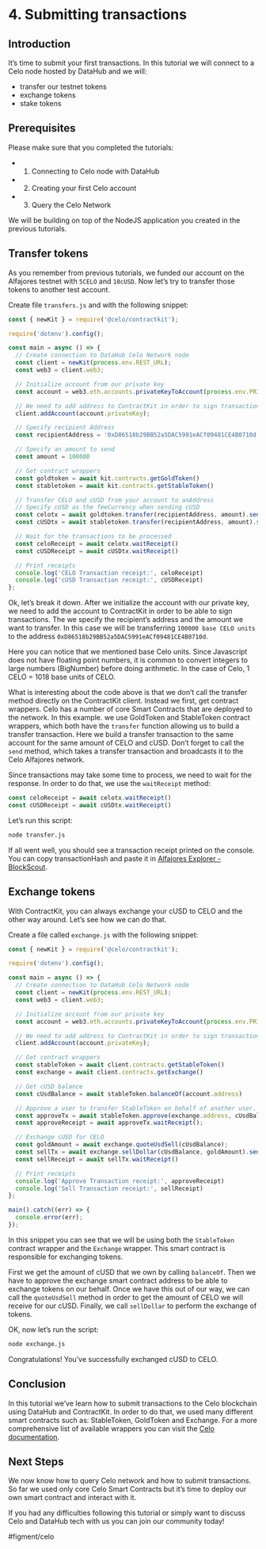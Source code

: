 # 4. Submitting transactions
## Introduction
It’s time to submit your first transactions. In this tutorial we will connect to a Celo node hosted by DataHub and we will:
* transfer our testnet tokens
* exchange tokens
* stake tokens

## Prerequisites
Please make sure that you completed the tutorials:
* 1. Connecting to Celo node with DataHub
* 2. Creating your first Celo account
* 3. Query the Celo Network

We will be building on top of the NodeJS application you created in the previous tutorials.

## Transfer tokens
As you remember from previous tutorials, we funded our account on the Alfajores testnet with `5CELO` and `10cUSD`. Now let’s try to transfer those tokens to another test account.

Create file `transfers.js` and with the following snippet:

```javascript
const { newKit } = require('@celo/contractkit');

require('dotenv').config();

const main = async () => {
  // Create connection to DataHub Celo Network node
  const client = newKit(process.env.REST_URL);
  const web3 = client.web3;

  // Initialize account from our private key
  const account = web3.eth.accounts.privateKeyToAccount(process.env.PRIVATE_KEY);

  // We need to add address to ContractKit in order to sign transactions
  client.addAccount(account.privateKey);

  // Specify recipient Address
  const recipientAddress = '0xD86518b29BB52a5DAC5991eACf09481CE4B0710d'

  // Specify an amount to send
  const amount = 100000

  // Get contract wrappers
  const goldtoken = await kit.contracts.getGoldToken()
  const stabletoken = await kit.contracts.getStableToken()

  // Transfer CELO and cUSD from your account to anAddress
  // Specify cUSD as the feeCurrency when sending cUSD
  const celotx = await goldtoken.transfer(recipientAddress, amount).send({from: account.address})
  const cUSDtx = await stabletoken.transfer(recipientAddress, amount).send({from: account.address, feeCurrency: stabletoken.address})

  // Wait for the transactions to be processed
  const celoReceipt = await celotx.waitReceipt()
  const cUSDReceipt = await cUSDtx.waitReceipt()

  // Print receipts
  console.log('CELO Transaction receipt:', celoReceipt)
  console.log('cUSD Transaction receipt:', cUSDReceipt)
};
```

Ok, let’s break it down.
After we initialize the account with our private key, we need to add the account to ContractKit in order to be able to sign transactions. The we specify the recipient’s address and the amount we want to transfer. In this case we will be transferring `100000 base CELO units` to the address `0xD86518b29BB52a5DAC5991eACf09481CE4B0710d`. 

Here you can notice that we mentioned base Celo units. Since Javascript does not have floating point numbers, it is common to convert integers to large numbers (BigNumber) before doing arithmetic. In the case of Celo, 1 CELO = 1018 base units of CELO.

What is interesting about the code above is that we don’t call the transfer method directly on the ContractKit client. Instead we first, get contract wrappers. Celo has a number of core Smart Contracts that are deployed to the network. In this example. we use GoldToken and StableToken contract wrappers, which both have the `transfer` function allowing us to build a transfer transaction. Here we build a transfer transaction to the same account for the same amount of CELO and cUSD. Don’t forget to call the `send` method, which takes a transfer transaction and broadcasts it to the Celo Alfajores network.

Since transactions may take some time to process, we need to wait for the response. In order to do that, we use the `waitReceipt` method:

```javascript
const celoReceipt = await celotx.waitReceipt()
const cUSDReceipt = await cUSDtx.waitReceipt()
```

Let’s run this script:

```bash
node transfer.js
```

If all went well, you should see a transaction receipt printed on the console.  You can copy transactionHash and paste it in [Alfajores Explorer - BlockScout](https://alfajores-blockscout.celo-testnet.org/txs).

## Exchange tokens
With ContractKit, you can always exchange your cUSD to CELO and the other way around. Let’s see how we can do that.

Create a file called `exchange.js` with the following snippet:

```javascript
const { newKit } = require('@celo/contractkit');

require('dotenv').config();

const main = async () => {
  // Create connection to DataHub Celo Network node
  const client = newKit(process.env.REST_URL);
  const web3 = client.web3;

  // Initialize account from our private key
  const account = web3.eth.accounts.privateKeyToAccount(process.env.PRIVATE_KEY);

  // We need to add address to ContractKit in order to sign transactions
  client.addAccount(account.privateKey);

  // Get contract wrappers
  const stableToken = await client.contracts.getStableToken()
  const exchange = await client.contracts.getExchange()

  // Get cUSD balance
  const cUsdBalance = await stableToken.balanceOf(account.address)

  // Approve a user to transfer StableToken on behalf of another user.
  const approveTx = await stableToken.approve(exchange.address, cUsdBalance).send({from: account.address});
  const approveReceipt = await approveTx.waitReceipt();

  // Exchange cUSD for CELO
  const goldAmount = await exchange.quoteUsdSell(cUsdBalance);
  const sellTx = await exchange.sellDollar(cUsdBalance, goldAmount).send({from: account.address})
  const sellReceipt = await sellTx.waitReceipt()

  // Print receipts
  console.log('Approve Transaction receipt:', approveReceipt)
  console.log('Sell Transaction receipt:', sellReceipt)
};

main().catch((err) => {
  console.error(err);
});

```

In this snippet you can see that we will be using both the `StableToken` contract wrapper and the `Exchange` wrapper. This smart contract is responsible for exchanging tokens.

First we get the amount of cUSD that we own by calling `balanceOf`. Then we have to approve the exchange smart contract address to be able to exchange tokens on our behalf. Once we have this out of our way, we can call the `quoteUsdSell` method in order to get the amount of CELO we will receive for our cUSD. Finally, we call `sellDollar` to perform the exchange of tokens.

OK, now let’s run the script:

```bash
node exchange.js
```

Congratulations! You’ve successfully exchanged cUSD to CELO. 

## Conclusion
In this tutorial we’ve learn how to submit transactions to the Celo blockchain using DataHub and ContractKit. In order to do that, we used many different smart contracts such as: StableToken,  GoldToken and Exchange. For a more comprehensive list of available wrappers you can visit the [Celo documentation](https://docs.celo.org/v/master/developer-guide/contractkit/contracts-wrappers-registry).

## Next Steps
We now know how to query Celo network and how to submit transactions. So far we used only core Celo Smart Contracts but it’s time to deploy our own smart contract and interact with it.

If you had any difficulties following this tutorial or simply want to discuss Celo and DataHub tech with us you can join our community today!

#figment/celo
